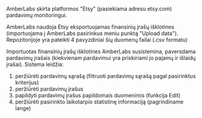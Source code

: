 AmberLabs skirta platformos "Etsy" (pasiekiama adresu etsy.com) pardavimų monitoringui.

AmberLabs naudoja Etsy eksportuojamas finansinių įrašų išklotines (importuojama į AmberLabs pasirinkus meniu punktą "Upload data"). Repozitorijoje yra pateikti 4 pavyzdiniai šių duomenų failai (.csv formatu)

Importuotas finansinių įrašų išklotines AmberLabs susistemina, paversdama pardavimų įrašais (kiekvienam pardavimui yra priskiriami jo pajamų ir išlaidų įrašai).
Sistema leidžia:
  1. peržiūrėti pardavimų sąrašą (filtruoti pardavimų sąrašą pagal pasirinktus kriterijus)
  2. peržiūrėti pardavimų įrašus
  3. papildyti pardavimų įrašus papildomais duomenimis (funkcija Edit)
  4. peržiūrėti pasirinkto laikotarpio statistinę informaciją (pagrindiname lange)
